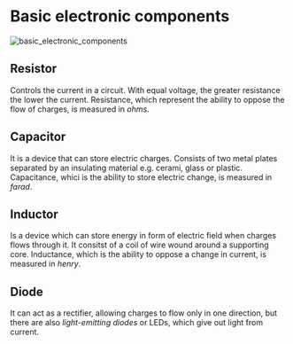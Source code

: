 # Basic electronic components  

![basic_electronic_components](https://github.com/dennyb87/elettrotecnica-serale/assets/7195133/24d8abbe-0453-4883-9d6e-e2ce81afc59f)  

## Resistor  

Controls the current in a circuit. With equal voltage, the greater resistance the lower the current. Resistance, which represent the ability to oppose the flow of charges, is measured in *ohms*.  

## Capacitor  

It is a device that can store electric charges. Consists of two metal plates separated by an insulating material e.g. cerami, glass or plastic. Capacitance, whici is the ability to store electric change, is measured in *farad*.  

## Inductor  

Is a device which can store energy in form of electric field when charges flows through it. It consitst of a coil of wire wound around a supporting core. Inductance, which is the ability to oppose a change in current, is measured in *henry*.  

## Diode  

It can act as a rectifier, allowing charges to flow only in one direction, but there are also *light-emitting diodes* or LEDs, which give out light from current.  
